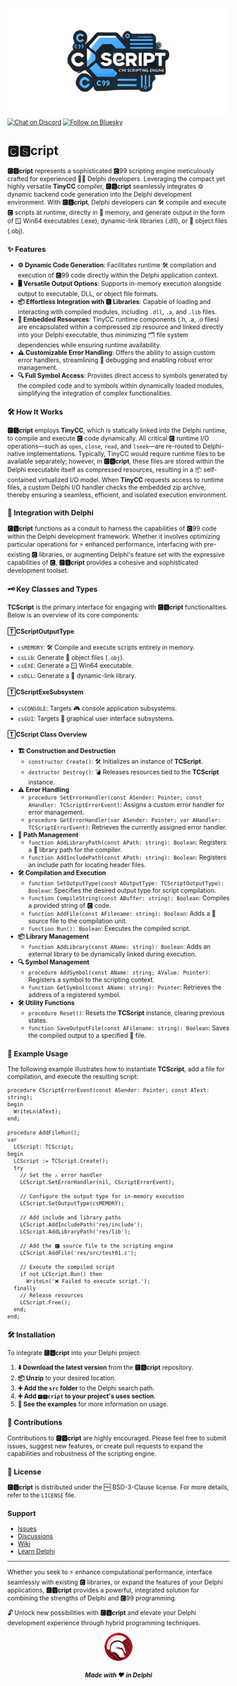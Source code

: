 ![CScript](media/cscript.png)  
[![Chat on Discord](https://img.shields.io/discord/754884471324672040?style=for-the-badge)](https://discord.gg/tPWjMwK)
[![Follow on Bluesky](https://img.shields.io/badge/Bluesky-tinyBigGAMES-blue?style=for-the-badge&logo=bluesky)](https://bsky.app/profile/tinyBigGAMES.bsky.social)

# 🅲🆂cript

**🅲🆂cript** represents a sophisticated 🅲99 scripting engine meticulously crafted for experienced 🧑‍💻 Delphi developers. Leveraging the compact yet highly versatile **TinyCC** compiler, **🅲🆂cript** seamlessly integrates ⚙️ dynamic backend code generation into the Delphi development environment. With **🅲🆂cript**, Delphi developers can 🛠️ compile and execute 🅲 scripts at runtime, directly in 💾 memory, and generate output in the form of 🪟 Win64 executables (.exe), dynamic-link libraries (.dll), or 📂 object files (.obj).

### ✨ Features

- **⚙️ Dynamic Code Generation**: Facilitates runtime 🛠️ compilation and execution of 🅲99 code directly within the Delphi application context.
- **🖥️ Versatile Output Options**: Supports in-memory execution alongside output to executable, DLL, or object file formats.
- **📦 Effortless Integration with 🅲 Libraries**: Capable of loading and interacting with compiled modules, including `.dll`, `.a`, and `.lib` files.
- **📂 Embedded Resources**: TinyCC runtime components (.h, .a, .o files) are encapsulated within a compressed zip resource and linked directly into your Delphi executable, thus minimizing 🗂️ file system dependencies while ensuring runtime availability.
- **⚠️ Customizable Error Handling**: Offers the ability to assign custom error handlers, streamlining 🐞 debugging and enabling robust error management.
- **🔍 Full Symbol Access**: Provides direct access to symbols generated by the compiled code and to symbols within dynamically loaded modules, simplifying the integration of complex functionalities.

### 🛠️ How It Works

**🅲🆂cript** employs **TinyCC**, which is statically linked into the Delphi runtime, to compile and execute 🅲 code dynamically. All critical 🅲 runtime I/O operations—such as `open`, `close`, `read`, and `lseek`—are re-routed to Delphi-native implementations. Typically, TinyCC would require runtime files to be available separately; however, in **🅲🆂cript**, these files are stored within the Delphi executable itself as compressed resources, resulting in a 📦 self-contained virtualized I/O model. When **TinyCC** requests access to runtime files, a custom Delphi I/O handler checks the embedded zip archive, thereby ensuring a seamless, efficient, and isolated execution environment.

### 🧩 Integration with Delphi

**🅲🆂cript** functions as a conduit to harness the capabilities of 🅲99 code within the Delphi development framework. Whether it involves optimizing particular operations for ⚡ enhanced performance, interfacing with pre-existing 🅲 libraries, or augmenting Delphi's feature set with the expressive capabilities of 🅲, **🅲🆂cript** provides a cohesive and sophisticated development toolset.

### 🗝️ Key Classes and Types

**TCScript** is the primary interface for engaging with **🅲🆂cript** functionalities. Below is an overview of its core components:

#### 🅃CScriptOutputType
- `csMEMORY`: 🛠️ Compile and execute scripts entirely in memory.
- `csLib`: Generate 📂 object files (`.obj`).
- `csEXE`: Generate a 🪟 Win64 executable.
- `csDLL`: Generate a 📄 dynamic-link library.

#### 🅃CScriptExeSubsystem
- `csCONSOLE`: Targets 🎮 console application subsystems.
- `csGUI`: Targets 🎨 graphical user interface subsystems.

#### 🅃CScript Class Overview
- **🏗️ Construction and Destruction**
  - `constructor Create()`: 🛠️ Initializes an instance of **TCScript**.
  - `destructor Destroy()`: 💣 Releases resources tied to the **TCScript** instance.
- **⚠️ Error Handling**
  - `procedure SetErrorHandler(const ASender: Pointer; const AHandler: TCScriptErrorEvent)`: Assigns a custom error handler for error management.
  - `procedure GetErrorHandler(var ASender: Pointer; var AHandler: TCScriptErrorEvent)`: Retrieves the currently assigned error handler.
- **📂 Path Management**
  - `function AddLibraryPath(const APath: string): Boolean`: Registers a 📁 library path for the compiler.
  - `function AddIncludePath(const APath: string): Boolean`: Registers an include path for locating header files.
- **🛠️ Compilation and Execution**
  - `function SetOutputType(const AOutputType: TCScriptOutputType): Boolean`: Specifies the desired output type for script compilation.
  - `function CompileString(const ABuffer: string): Boolean`: Compiles a provided string of 🅲 code.
  - `function AddFile(const AFilename: string): Boolean`: Adds a 📄 source file to the compilation unit.
  - `function Run(): Boolean`: Executes the compiled script.
- **📦 Library Management**
  - `function AddLibrary(const AName: string): Boolean`: Adds an external library to be dynamically linked during execution.
- **🔍 Symbol Management**
  - `procedure AddSymbol(const AName: string; AValue: Pointer)`: Registers a symbol to the scripting context.
  - `function GetSymbol(const AName: string): Pointer`: Retrieves the address of a registered symbol.
- **🛠️ Utility Functions**
  - `procedure Reset()`: Resets the **TCScript** instance, clearing previous states.
  - `function SaveOutputFile(const AFilename: string): Boolean`: Saves the compiled output to a specified 📄 file.

### 📖 Example Usage

The following example illustrates how to instantiate **TCScript**, add a file for compilation, and execute the resulting script:

```delphi
procedure CScriptErrorEvent(const ASender: Pointer; const AText: string);
begin
  WriteLn(AText);
end;

procedure AddFileRun();
var
  LCScript: TCScript;
begin
  LCScript := TCScript.Create();
  try
    // Set the ⚠️ error handler
    LCScript.SetErrorHandler(nil, CScriptErrorEvent);
    
    // Configure the output type for in-memory execution
    LCScript.SetOutputType(csMEMORY);
    
    // Add include and library paths
    LCScript.AddIncludePath('res/include');
    LCScript.AddLibraryPath('res/lib');
    
    // Add the 🅲 source file to the scripting engine
    LCScript.AddFile('res/src/test01.c');
    
    // Execute the compiled script
    if not LCScript.Run() then
      WriteLn('❌ Failed to execute script.');
  finally
    // Release resources
    LCScript.Free();
  end;
end;
```

### 🛠️ Installation

To integrate **🅲🆂cript** into your Delphi project:

1. **⬇️ Download the latest version** from the **🅲🆂cript** repository.
2. **📦 Unzip** to your desired location.
3. **➕ Add the `src` folder** to the Delphi search path.
4. **➕ Add `🅲🆂cript` to your project's uses section**.
5. **📖 See the examples** for more information on usage.

### 🤝 Contributions

Contributions to **🅲🆂cript** are highly encouraged. Please feel free to submit issues, suggest new features, or create pull requests to expand the capabilities and robustness of the scripting engine.

### 📝 License

**🅲🆂cript** is distributed under the 🆓 BSD-3-Clause license. For more details, refer to the `LICENSE` file.

### Support

- <a href="https://github.com/tinyBigGAMES/CScript/issues" target="_blank">Issues</a>
- <a href="https://github.com/tinyBigGAMES/CScript/discussions" target="_blank">Discussions</a>
- <a href="https://github.com/tinyBigGAMES/CScript/wiki" target="_blank">Wiki</a>
- <a href="https://learndelphi.org/" target="_blank">Learn Delphi</a>

---

Whether you seek to ⚡ enhance computational performance, interface seamlessly with existing 🅲 libraries, or expand the features of your Delphi applications, **🅲🆂cript** provides a powerful, integrated solution for combining the strengths of Delphi and 🅲99 programming.

🔓 Unlock new possibilities with **🅲🆂cript** and elevate your Delphi development experience through hybrid programming techniques.


<p align="center">
<img src="media/delphi.png" alt="Delphi">
</p>
<h5 align="center">

Made with :heart: in Delphi
</h5>

